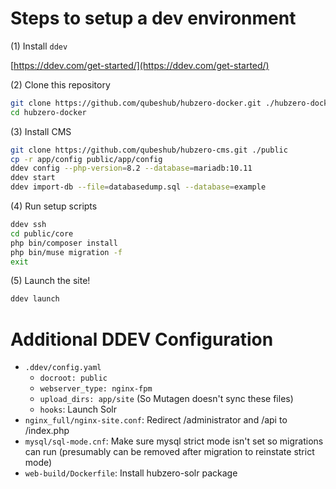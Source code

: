 # Steps to setup a dev environment

(1) Install `ddev`

[https://ddev.com/get-started/](https://ddev.com/get-started/)

(2) Clone this repository

```bash
git clone https://github.com/qubeshub/hubzero-docker.git ./hubzero-docker
cd hubzero-docker
```

(3) Install CMS

```bash
git clone https://github.com/qubeshub/hubzero-cms.git ./public
cp -r app/config public/app/config
ddev config --php-version=8.2 --database=mariadb:10.11
ddev start
ddev import-db --file=databasedump.sql --database=example
```

(4) Run setup scripts

```bash
ddev ssh
cd public/core
php bin/composer install
php bin/muse migration -f
exit
```

(5) Launch the site!

```bash
ddev launch
```

# Additional DDEV Configuration

- `.ddev/config.yaml`
  - `docroot: public`
  - `webserver_type: nginx-fpm`
  - `upload_dirs: app/site` (So Mutagen doesn't sync these files)
  - `hooks`: Launch Solr
- `nginx_full/nginx-site.conf`: Redirect /administrator and /api to /index.php
- `mysql/sql-mode.cnf`: Make sure mysql strict mode isn't set so migrations can run (presumably can be removed after migration to reinstate strict mode)
- `web-build/Dockerfile`: Install hubzero-solr package
